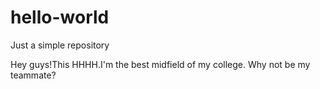 # hello-world
Just a simple repository

Hey guys!This HHHH.I'm the best midfield of my college.
Why not be my teammate?
